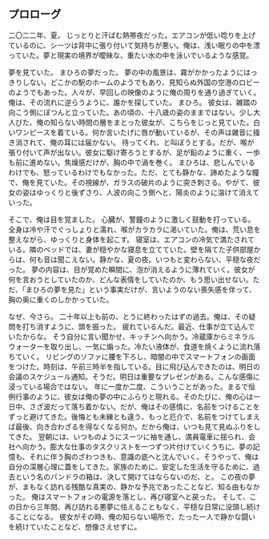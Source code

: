 ## プロローグ

二〇二二年、夏。
じっとりと汗ばむ熱帯夜だった。エアコンが低い唸りを上げているのに、シーツは背中に張り付いて気持ちが悪い。俺は、浅い眠りの中を漂っていた。夢と現実の境界が曖昧な、重たい水の中を泳いでいるような感覚。

夢を見ていた。
まひろの夢だった。
夢の中の風景は、霧がかかったようにはっきりしない。どこかの駅のホームのようでもあり、見知らぬ外国の空港のロビーのようでもあった。人々が、早回しの映像のように俺の周りを通り過ぎていく。俺は、その流れに逆らうように、誰かを探していた。
まひろ。
彼女は、雑踏の向こう側にぽつんと立っていた。あの頃の、十八歳の姿のままではない。少し大人びた、俺の知らない時間の層をまとった彼女が、こちらをじっと見ていた。白いワンピースを着ている。何か言いたげに唇が動いているが、その声は雑音に掻き消されて、俺の耳には届かない。
待ってくれ、と叫ぼうとする。だが、喉が張り付いて声が出ない。彼女に駆け寄ろうとするが、足が鉛のように重く、一歩も前に進めない。焦燥感だけが、胸の中で渦を巻く。
まひろは、悲しんでいるわけでも、怒っているわけでもなかった。ただ、とても静かな、諦めたような瞳で、俺を見ていた。その視線が、ガラスの破片のように突き刺さる。やがて、彼女の姿はゆっくりと後ずさり、人波の向こう側へと、陽炎のように溶けて消えていった。

そこで、俺は目を覚ました。
心臓が、警鐘のように激しく鼓動を打っている。全身は冷や汗でぐっしょりと濡れ、喉がカラカラに渇いていた。俺は、荒い息を整えながら、ゆっくりと身体を起こす。
寝室は、エアコンの冷気で満たされている。隣のベッドでは、妻が穏やかな寝息を立てていた。壁を隔てた子供部屋からは、何も音は聞こえない。静かな、夏の夜。いつもと変わらない、平穏な夜だった。
夢の内容は、目が覚めた瞬間に、泡が消えるように薄れていく。彼女が何を言おうとしていたのか、どんな表情をしていたのか、もう思い出せない。ただ、「まひろの夢を見た」という事実だけが、言いようのない喪失感を伴って、胸の奥に重くのしかかっていた。

なぜ、今さら。
二十年以上も前の、とうに終わったはずの過去。俺は、その疑問を打ち消すように、頭を振った。
疲れているんだ。最近、仕事が立て込んでいたからな。
そう自分に言い聞かせ、キッチンへ向かう。冷蔵庫からミネラルウォーターを取り出し、一気に煽った。冷たい液体が、食道を焼くように流れ落ちていく。
リビングのソファに腰を下ろし、暗闇の中でスマートフォンの画面をつけた。時刻は、午前三時半を指している。目に飛び込んできたのは、明日の会議のスケジュール通知。そうだ。明日は重要なプレゼンがある。こんな感傷に浸っている場合ではない。
年に一度か二度、こういうことがあった。まるで恒例行事のように、彼女は俺の夢の中にふらりと現れる。そのたびに、俺の心は一日中、さざ波だって落ち着かない。だが、俺はその感情に、名前をつけることをずっと避けてきた。後悔とも未練とも違う、もっと厄介で、名前をつけてしまえば最後、向き合わざるを得なくなる何か。だから俺は、いつも見て見ぬふりをしてきた。
翌朝には、いつものようにスーツに袖を通し、満員電車に揺られ、会社へ向かう。膨大な仕事のタスクリストを一つずつ片付けていくうちに、夢の記憶も、それに伴う胸のざわつきも、意識の底へと沈んでいく。そうやって、俺は自分の深層心理に蓋をしてきた。家族のために、安定した生活を守るために、過去という名のパンドラの箱は、決して開けてはならないのだ、と。
この夜の夢が、まもなく訪れる残酷な真実の、静かな予兆であったことなど、知る由もなかった。
俺はスマートフォンの電源を落とし、再び寝室へと戻った。
そして、この日から三年間、再び訪れる悪夢に怯えることもなく、平穏な日常に没頭し続けることになる。
彼女がその時、俺の知らない場所で、たった一人で静かな闘いを続けていたことなど、想像さえせずに。
